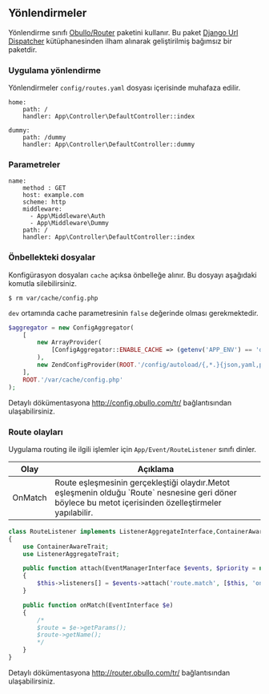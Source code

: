 
## Yönlendirmeler

Yönlendirme sınıfı <a href="http://router.obullo.com/">Obullo/Router</a> paketini kullanır. Bu paket <a href="https://docs.djangoproject.com/en/2.0/topics/http/urls/">Django Url Dispatcher</a> kütüphanesinden ilham alınarak geliştirilmiş bağımsız bir paketdir.

### Uygulama yönlendirme

Yönlendirmeler `config/routes.yaml` dosyası içerisinde muhafaza edilir.

```
home:
    path: /
    handler: App\Controller\DefaultController::index

dummy:
    path: /dummy
    handler: App\Controller\DefaultController::dummy
```

### Parametreler

```
name:
    method : GET
    host: example.com
    scheme: http
    middleware: 
      - App\Middleware\Auth
      - App\Middleware\Dummy
    path: /
    handler: App\Controller\DefaultController::index
```

### Önbellekteki dosyalar

Konfigürasyon dosyaları `cache` açıksa önbelleğe alınır. Bu dosyayı aşağıdaki komutla silebilirsiniz.

```
$ rm var/cache/config.php
```

`dev` ortamında cache parametresinin `false` değerinde olması gerekmektedir.

```php
$aggregator = new ConfigAggregator(
    [
        new ArrayProvider(
            [ConfigAggregator::ENABLE_CACHE => (getenv('APP_ENV') == 'dev') ? false : true]
        ),
        new ZendConfigProvider(ROOT.'/config/autoload/{,*.}{json,yaml,php}'),
    ],
    ROOT.'/var/cache/config.php'
);
```

Detaylı dökümentasyona <a href="http://config.obullo.com/tr/">http://config.obullo.com/tr/</a> bağlantısından ulaşabilirsiniz.


### Route olayları

Uygulama routing ile ilgili işlemler için `App/Event/RouteListener` sınıfı dinler.


<table>
    <thead>
        <tr>
            <th>Olay</th>
            <th>Açıklama</th>
        </tr>
    </thead>
    <tbody>
        <tr>
            <td>OnMatch</td>
            <td>Route eşleşmesinin gerçekleştiği olaydır.Metot eşleşmenin olduğu `Route` nesnesine geri döner böylece bu metot içerisinden özelleştirmeler yapılabilir.</td>
        </tr>
    </tbody>
</table>


```php
class RouteListener implements ListenerAggregateInterface,ContainerAwareInterface
{
    use ContainerAwareTrait;
    use ListenerAggregateTrait;

    public function attach(EventManagerInterface $events, $priority = null)
    {
        $this->listeners[] = $events->attach('route.match', [$this, 'onMatch']);
    }

    public function onMatch(EventInterface $e)
    {
        /*
        $route = $e->getParams();
        $route->getName();
        */
    }
}
```

Detaylı dökümentasyona <a href="http://router.obullo.com/tr/">http://router.obullo.com/tr/</a> bağlantısından ulaşabilirsiniz.